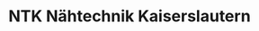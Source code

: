 ---
title: "NTK Nähtechnik Kaiserslautern"
url: /kaiserslautern/ntk-naehtechnik-kaiserslautern/
shop: Elektronik
---
